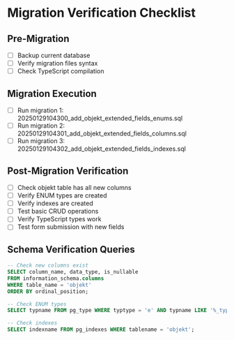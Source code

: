 
# Migration Verification Checklist

## Pre-Migration
- [ ] Backup current database
- [ ] Verify migration files syntax
- [ ] Check TypeScript compilation

## Migration Execution
- [ ] Run migration 1: 20250129104300_add_objekt_extended_fields_enums.sql
- [ ] Run migration 2: 20250129104301_add_objekt_extended_fields_columns.sql 
- [ ] Run migration 3: 20250129104302_add_objekt_extended_fields_indexes.sql

## Post-Migration Verification
- [ ] Check objekt table has all new columns
- [ ] Verify ENUM types are created
- [ ] Verify indexes are created
- [ ] Test basic CRUD operations
- [ ] Verify TypeScript types work
- [ ] Test form submission with new fields

## Schema Verification Queries
```sql
-- Check new columns exist
SELECT column_name, data_type, is_nullable 
FROM information_schema.columns 
WHERE table_name = 'objekt' 
ORDER BY ordinal_position;

-- Check ENUM types
SELECT typname FROM pg_type WHERE typtype = 'e' AND typname LIKE '%_typ';

-- Check indexes
SELECT indexname FROM pg_indexes WHERE tablename = 'objekt';
```
